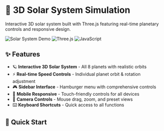 
# 🌌 3D Solar System Simulation

Interactive 3D solar system built with Three.js featuring real-time planetary controls and responsive design.

![Solar System Demo](https://img.shields.io/badge/Demo-Live-brightgreen) ![Three.js](https://img.shields.io/badge/Three.js-r128-blue) ![JavaScript](https://img.shields.io/badge/JavaScript-ES6+-yellow)

## ✨ Features

- 🪐 **Interactive 3D Solar System** - All 8 planets with realistic orbits
- ⚡ **Real-time Speed Controls** - Individual planet orbit & rotation adjustment
- 🎮 **Sidebar Interface** - Hamburger menu with comprehensive controls
- 📱 **Mobile Responsive** - Touch-friendly controls for all devices
- 🎯 **Camera Controls** - Mouse drag, zoom, and preset views
- ⌨️ **Keyboard Shortcuts** - Quick access to all functions

## 🚀 Quick Start

